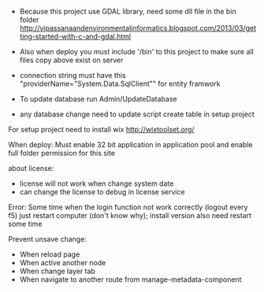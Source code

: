 ﻿- Because this project use GDAL library, need some dll file in the bin folder
http://vipassanaandenvironmentalinformatics.blogspot.com/2013/03/getting-started-with-c-and-gdal.html

- Also when deploy you must include '/bin' to this project to make sure all files copy above exist on server


- connection string must have this "providerName="System.Data.SqlClient"" for entity framwork
- To update database run Admin/UpdateDatabase
- any database change need to update script create table in setup project

For setup project need to install wix http://wixtoolset.org/

When deploy: 
Must enable 32 bit application in application pool and enable full folder permission for this site


about license:
- license will not work when change system date
- can change the license to debug in license service

Error:
Some time when the login function not work correctly (logout every f5) just restart computer (don't know why); install version also need restart some time

Prevent unsave change:
- When reload page
- When active another node
- When change layer tab
- When navigate to another route from manage-metadata-component
